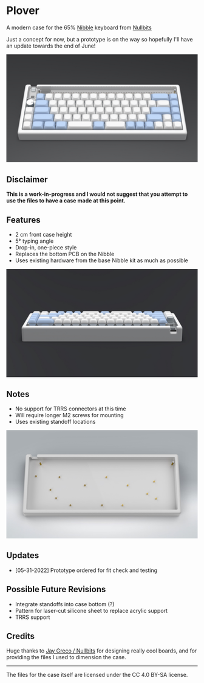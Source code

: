 # Plover
A modern case for the 65% [Nibble](https://nullbits.co/nibble/) keyboard from [Nullbits](https://nullbits.co/)

Just a concept for now, but a prototype is on the way so hopefully I'll have an update towards the end of June!

![Front View (Render)](images/front_view.jpg)

## Disclaimer
**This is a work-in-progress and I would not suggest that you attempt to use the files to have a case made at this point.**

## Features
- 2 cm front case height
- 5° typing angle
- Drop-in, one-piece style
- Replaces the bottom PCB on the Nibble
- Uses existing hardware from the base Nibble kit as much as possible

![Rear View (Render)](images/rear_view.jpg)

## Notes
- No support for TRRS connectors at this time
- Will require longer M2 screws for mounting
- Uses existing standoff locations

![Case Body with Standoffs (Render)](images/bare_case.jpg)

## Updates
- \[05-31-2022\] Prototype ordered for fit check and testing

## Possible Future Revisions
- Integrate standoffs into case bottom (?)
- Pattern for laser-cut silicone sheet to replace acrylic support
- TRRS support

## Credits
Huge thanks to [Jay Greco / Nullbits](https://nullbits.co/) for designing really cool boards, and for providing the files I used to dimension the case.

----
The files for the case itself are licensed under the CC 4.0 BY-SA license.